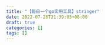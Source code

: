 ```yaml
---
title: "【每日一个go实用工具】stringer"
date: 2022-07-26T21:39:05+08:00
draft: true
categories: []
tags: []
---
```



